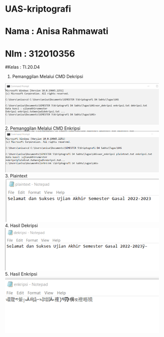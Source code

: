 # UAS-kriptografi
# Nama : Anisa Rahmawati
# NIm  : 312010356
#Kelas : TI.20.D4

1. Pemanggilan Melalui CMD Dekripsi

<img src="cmddeskripsi.png" img>
2. Pemanggilan Melalui CMD Enkripsi
<img src="cmdenkripsi.png" img>
3. Plaintext
<img src="plaintext.png" img>
4. Hasil Dekripsi
<img src="deskrip.png" img>
5. Hasil Enkripsi
<img src="enkripsi.png" img>
